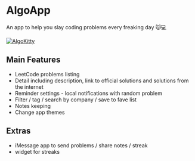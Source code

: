 # AlgoApp 
An app to help you slay coding problems every freaking day 🐱💻

[![AlgoKitty](https://github.com/itsmeichigo/AlgoApp/blob/master/10.png)](https://www.producthunt.com/posts/algokitty)


## Main Features

- LeetCode problems listing
- Detail including description, link to official solutions and solutions from the internet
- Reminder settings - local notifications with random problem
- Filter / tag / search by company / save to fave list
- Notes keeping
- Change app themes

## Extras

- iMessage app to send problems / share notes / streak
- widget for streaks

